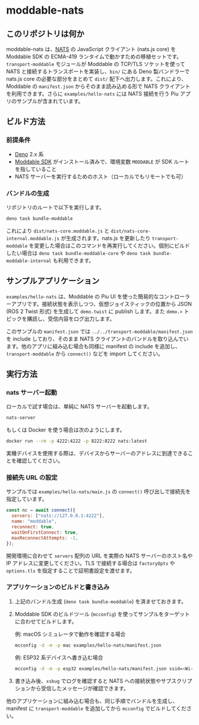 # moddable-nats

## このリポジトリは何か
moddable-nats は、[NATS](https://nats.io/) の JavaScript クライアント (nats.js core) を Moddable SDK の ECMA-419 ランタイムで動かすための移植セットです。`transport-moddable` モジュールが Moddable の TCP/TLS ソケットを使って NATS と接続するトランスポートを実装し、`bin/` にある Deno 製バンドラーで nats.js core の必要な部分をまとめて `dist/` 配下へ出力します。これにより、Moddable の `manifest.json` からそのまま読み込める形で NATS クライアントを利用できます。さらに `examples/hello-nats` には NATS 接続を行う Piu アプリのサンプルが含まれています。

## ビルド方法
### 前提条件
- [Deno](https://deno.com/) 2.x 系
- [Moddable SDK](https://github.com/Moddable-OpenSource/moddable) がインストール済みで、環境変数 `MODDABLE` が SDK ルートを指していること
- NATS サーバーを実行するためのホスト（ローカルでもリモートでも可）

### バンドルの生成
リポジトリのルートで以下を実行します。

```sh
deno task bundle-moddable
```

これにより `dist/nats-core.moddable.js` と `dist/nats-core-internal.moddable.js` が生成されます。nats.js を更新したり `transport-moddable` を変更した場合はこのコマンドを再実行してください。個別にビルドしたい場合は `deno task bundle-moddable-core` や `deno task bundle-moddable-internal` も利用できます。

## サンプルアプリケーション
`examples/hello-nats` は、Moddable の Piu UI を使った簡易的なコントローラーアプリです。接続状態を表示しつつ、仮想ジョイスティックの位置から JSON (ROS 2 Twist 形式) を生成して `demo.twist` に publish します。また `demo.>` トピックを購読し、受信内容をログ出力します。

このサンプルの `manifest.json` では `../../transport-moddable/manifest.json` を include しており、そのまま NATS クライアントのバンドルを取り込んでいます。他のアプリに組み込む場合も同様に manifest の include を追加し、`transport-moddable` から `connect()` などを import してください。

## 実行方法
### nats サーバー起動
ローカルで試す場合は、単純に NATS サーバーを起動します。

```sh
nats-server
```

もしくは Docker を使う場合は次のようにします。

```sh
docker run --rm -p 4222:4222 -p 8222:8222 nats:latest
```

実機デバイスを使用する際は、デバイスからサーバーのアドレスに到達できることを確認してください。

### 接続先 URL の設定
サンプルでは `examples/hello-nats/main.js` の `connect()` 呼び出しで接続先を指定しています。

```js
const nc = await connect({
  servers: ["nats://127.0.0.1:4222"],
  name: "moddable",
  reconnect: true,
  waitOnFirstConnect: true,
  maxReconnectAttempts: -1,
});
```

開発環境に合わせて `servers` 配列の URL を実際の NATS サーバーのホスト名や IP アドレスに変更してください。TLS で接続する場合は `factoryOpts` や `options.tls` を指定することで証明書設定を渡せます。

### アプリケーションのビルドと書き込み
1. 上記のバンドル生成 (`deno task bundle-moddable`) を済ませておきます。
2. Moddable SDK のビルドツール (`mcconfig`) を使ってサンプルをターゲットに合わせてビルドします。

   例: macOS シミュレータで動作を確認する場合
   ```sh
   mcconfig -d -m -p mac examples/hello-nats/manifest.json
   ```

   例: ESP32 系デバイスへ書き込む場合
   ```sh
   mcconfig -d -m -p esp32 examples/hello-nats/manifest.json ssid=<Wi-Fi SSID> password=<Wi-Fi 接続パスワード>
   ```

3. 書き込み後、`xsbug` でログを確認すると NATS への接続状態やサブスクリプションから受信したメッセージが確認できます。

他のアプリケーションに組み込む場合も、同じ手順でバンドルを生成し、manifest に `transport-moddable` を追加してから `mcconfig` でビルドしてください。
